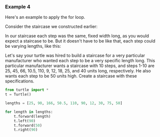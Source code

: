 ### Example 4

Here's an example to apply the for loop. 

Consider the staircase we constructed earlier:


In our staircase each step was the same, fixed width long, as you would expect a staircase to be. But it doesn't have to be like that, each step could be varying lengths, like this:


Let's say your turtle was hired to build a staircase for a very particular manufacturer who wanted each step to be a very specific length long. This particular manufacturer wants a staircase with 10 steps, and steps 1-10 are 25, 45, 66, 10.5, 110, 9, 12, 18, 25, and 40 units long, respectively. He also wants each step to be 50 units high. Create a staircase with these specifications. 

```python
from turtle import *
t = Turtle()

lengths = [25, 90, 166, 50.5, 110, 90, 12, 30, 75, 50]

for length in lengths:
    t.forward(length)
    t.left(90)
    t.forward(50)
    t.right(90)
```
